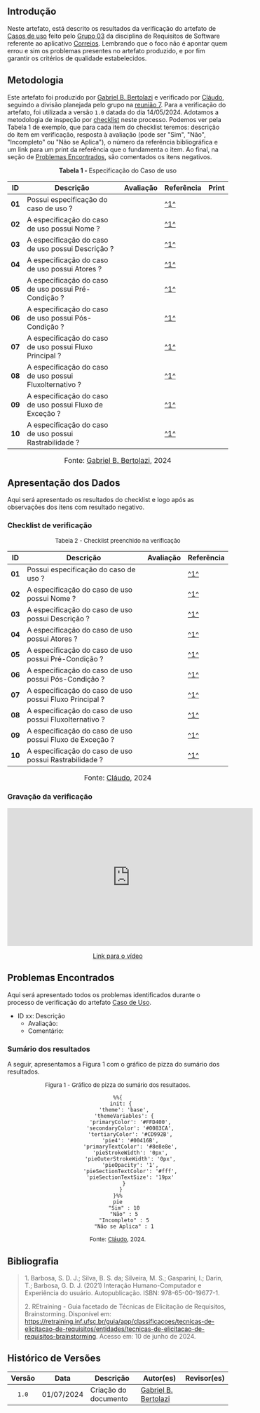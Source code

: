 ## Introdução

Neste artefato, está descrito os resultados da verificação do artefato de [Casos de uso](https://requisitos-de-software.github.io/2024.1-Correios/modelagem/casos_de_uso/#6-rastrear-encomendas) feito pelo [Grupo 03](https://requisitos-de-software.github.io/2024.1-Correios/) da disciplina de Requisitos de Software referente ao aplicativo [Correios](https://www.correios.com.br/). Lembrando que o foco não é apontar quem errou e sim os problemas presentes no artefato produzido, e por fim garantir os critérios de qualidade estabelecidos.

## Metodologia

Este artefato foi produzido por [Gabriel B. Bertolazi][GabrielBGH] e verificado por [Cláudo][ClaudioGH], seguindo a divisão planejada pelo grupo na [reunião 7](https://requisitos-de-software.github.io/2024.1-Correios/atas/ata7/). Para a verificação do artefato, foi utilizada a versão `1.0` datada do dia 14/05/2024. Adotamos a metodologia de inspeção por [checklist](#checklist-de-verificacao) neste processo. Podemos ver pela Tabela 1 de exemplo, que para cada item do checklist teremos: descrição do item em verificação, resposta à avaliação (pode ser "Sim", "Não", "Incompleto" ou "Não se Aplica"), o número da referência bibliográfica e um link para um print da referência que o fundamenta o item. Ao final, na seção de [Problemas Encontrados](#problemas-encontrados), são comentados os itens negativos.

<p align="center" > <strong> Tabela 1 - </strong>Especificação do Caso de uso</font></p>

|ID|Descrição|Avaliação|Referência|Print|
| --- | -------------------- | --------- | ----------- | -----------|
|**01**|Possui especificação do caso de uso ? | | <a id="anchor_1" href="#REF1">^1^</a> | |
|**02**|A especificação do caso de uso possui Nome ? | | <a id="anchor_1" href="#REF1">^1^</a> | |
|**03**|A especificação do caso de uso possui Descrição ? | | <a id="anchor_1" href="#REF1">^1^</a> | |
|**04**|A especificação do caso de uso possui Atores ? | | <a id="anchor_1" href="#REF1">^1^</a> | |
|**05**|A especificação do caso de uso possui Pré-Condição ? | | <a id="anchor_1" href="#REF1">^1^</a> | |
|**06**|A especificação do caso de uso possui Pós-Condição ? | | <a id="anchor_1" href="#REF1">^1^</a> | |
|**07**|A especificação do caso de uso possui Fluxo Principal ? | | <a id="anchor_1" href="#REF1">^1^</a> | |
|**08**|A especificação do caso de uso possui Fluxolternativo ? | | <a id="anchor_1" href="#REF1">^1^</a> | |
|**09**|A especificação do caso de uso possui Fluxo de Exceção ? | | <a id="anchor_1" href="#REF1">^1^</a> | |
|**10**|A especificação do caso de uso possui Rastrabilidade ? | | <a id="anchor_1" href="#REF1">^1^</a> | |



<font size="3"><p style="text-align: center">Fonte: [Gabriel B. Bertolazi](https://github.com/Bertolazi), 2024</p></font>

## Apresentação dos Dados

Aqui será apresentado os resultados do checklist e logo após as observações dos itens com resultado negativo.

### Checklist de verificação

<font size="2"><p style="text-align: center">Tabela 2 - Checklist preenchido na verificação</p></font>

|ID|Descrição|Avaliação|Referência|
| --- | -------- | --------- | ----------- | 
|**01**|Possui especificação do caso de uso ? | | <a id="anchor_1" href="#REF1">^1^</a> |
|**02**|A especificação do caso de uso possui Nome ? | | <a id="anchor_1" href="#REF1">^1^</a> |
|**03**|A especificação do caso de uso possui Descrição ? | | <a id="anchor_1" href="#REF1">^1^</a> |
|**04**|A especificação do caso de uso possui Atores ? | | <a id="anchor_1" href="#REF1">^1^</a> |
|**05**|A especificação do caso de uso possui Pré-Condição ? | | <a id="anchor_1" href="#REF1">^1^</a> |
|**06**|A especificação do caso de uso possui Pós-Condição ? | | <a id="anchor_1" href="#REF1">^1^</a> |
|**07**|A especificação do caso de uso possui Fluxo Principal ? | | <a id="anchor_1" href="#REF1">^1^</a> |
|**08**|A especificação do caso de uso possui Fluxolternativo ? | | <a id="anchor_1" href="#REF1">^1^</a> |
|**09**|A especificação do caso de uso possui Fluxo de Exceção ? | | <a id="anchor_1" href="#REF1">^1^</a> |
|**10**|A especificação do caso de uso possui Rastrabilidade ? | | <a id="anchor_1" href="#REF1">^1^</a> |

<font size="3"><p style="text-align: center">Fonte: [Cláudo][ClaudioGH], 2024</p></font>

### Gravação da verificação

<!-- para o iframe do vídeo, bote width = 560 e height = 315 -->

<div style="text-align: center;">
    <iframe width="560" height="315" src="https://www.youtube.com/embed" title="Apresentação 7 Interação Humano Computador 2024.1 - Grupo 3" frameborder="0" allow="accelerometer; autoplay; clipboard-write; encrypted-media; gyroscope; picture-in-picture; web-share" referrerpolicy="strict-origin-when-cross-origin" allowfullscreen></iframe>
</div>

<p style="text-align: center">
    <a href="link"> Link para o vídeo </a>
</p>


## Problemas Encontrados

Aqui será apresentado todos os problemas identificados durante o processo de verificação do artefato [Caso de Uso](https://requisitos-de-software.github.io/2024.1-Correios/modelagem/casos_de_uso/#6-rastrear-encomendas).

- ID xx: Descrição
    - Avaliação: 
    - Comentário: 

### Sumário dos resultados

<!-- Conte as quantidade de ocorrencias e coloque no Grafico a quantidade em cada tipo de avaliação (se não ouver incidencia de um tipo como "não se aplica", apague a linha do mesmo)-->
A seguir, apresentamos a Figura 1 com o gráfico de pizza do sumário dos resultados.

<font size="2"><p style="text-align: center">Figura 1 - Gráfico de pizza do sumário dos resultados.</p></font>

<center>

``` mermaid
%%{
  init: {
    'theme': 'base',
    'themeVariables': {
        'primaryColor': '#FFD400',
        'secondaryColor': '#0083CA',
        'tertiaryColor': '#CD992B',
        'pie4': '#00416B',
        'primaryTextColor': '#8e8e8e',
        'pieStrokeWidth': '0px',
        'pieOuterStrokeWidth': '0px',
        'pieOpacity': '1',
        'pieSectionTextColor': '#fff',
        'pieSectionTextSize': '19px'
    }
  }
}%%
pie
    "Sim" : 10
    "Não" : 5
    "Incompleto" : 5
    "Não se Aplica" : 1
```

</center>

<font size="2"><p style="text-align: center">Fonte: [Cláudo][ClaudioGH], 2024.</p></font>


## Bibliografia

> 1<a id="ref1">.</a> Barbosa, S. D. J.; Silva, B. S. da; Silveira, M. S.; Gasparini, I.; Darin, T.; Barbosa, G. D. J. (2021) Interação Humano-Computador e Experiência do usuário. Autopublicação. ISBN: 978-65-00-19677-1.
>
> 2<a id="ref2">.</a> REtraining - Guia facetado de Técnicas de Elicitação de Requisitos, Brainstorming. Disponível em: <https://retraining.inf.ufsc.br/guia/app/classificacoes/tecnicas-de-elicitacao-de-requisitos/entidades/tecnicas-de-elicitacao-de-requisitos-brainstorming>. Acesso em: 10 de junho de 2024.

## Histórico de Versões

| Versão | Data | Descrição | Autor(es) | Revisor(es) |
| :----: | :--: | --------- | ----------- | ------ |
| `1.0`  | 01/07/2024 | Criação do documento | [Gabriel B. Bertolazi][GabrielBGH] | |

[ClaudioGH]: https://github.com/claudiohsc
[DaniloGH]: https://github.com/Danilo-Carvalho-Antunes
[EliasGH]: https://github.com/EliasOliver21
[GabrielBGH]: https://github.com/Bertolazi
[GabrielFGH]: https://github.com/MMcLovin
[PabloGH]: https://github.com/pabloheika
[RicardoGH]: https://www.github.com/avmricardo